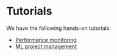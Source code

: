 # Tutorials

We have the following hands-on tutorials:

* [Performance monitoring](./tutorial1/)
* [ML project management](./tutorial2/)
